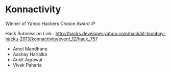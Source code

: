 Konnactivity
===========

Winner of Yahoo Hackers Choice Award :P

Hack Submission Link : http://hacks.developer.yahoo.com/hack/iit-bombay-hacku-2013/konnactivity/event_12/hack_757

 - Amol Mandhane
 - Aashay Harlalka
 - Ankit Agrawal
 - Vivek Paharia
